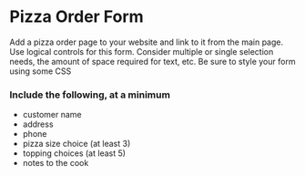 # Pizza Order Form

Add a pizza order page to your website and link to it from the main page.
Use logical controls for this form. Consider multiple or single selection needs, the
amount of space required for text, etc. Be sure to style your form using some CSS

### Include the following, at a minimum

- customer name
- address
- phone
- pizza size choice (at least 3)
- topping choices (at least 5)
- notes to the cook

